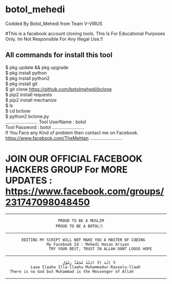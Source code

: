 # botol_mehedi

Codded By Botol_Mehedi from Team V-VIRUS

#This is a facebook account cloning tools. This Is For Educational Purposes Only. Im Not Responsible For Any Illegal Use.!!

## All commands for install this tool

$ pkg update && pkg upgrade
<br>
$ pkg install python
<br/>
$ pkg install python2
<br/>
$ pkg install git
<br/>
$ git clone https://github.com/botolmehedi/bclone
<br/>
$ pip2 install requests
<br/>
$ pip2 install mechanize
<br/>
$ ls
<br/>
$ cd bclone
<br/>
$ python2 bclone.py
<br/>
.........................
Tool UserName : botol
<br/>
Tool Password : botol
.........................
<br/>
If You Face any Kind of problem then contact me on Facebook.
<br/>
https://www.facebook.com/TheMehtan
.........................

# JOIN OUR OFFICIAL FACEBOOK HACKERS GROUP For MORE UPDATES : https://www.facebook.com/groups/231747098048450

-------------------------------------------------------------------
                           PROUD TO BE A MUSLIM
                          PROUD TO BE A BOTOL㋡
--------------------------------------------------------------------
           EDITING MY SCRIPT WILL NOT MAKE YOU A MASTER OF CODING
                      My Facebook Id : Mehedi Hasan Ariyan
                       TRY YOUR BEST, TRUST IN ALLAH DONT LOOSE HOPE
---------------------------------------------------------------------
                             لآ اِلَهَ اِلّا اللّهُ مُحَمَّدٌ رَسُوُل    
               Laaa Ilaaha Illa-llaahu Muhammadur-Rasoolu-llaah
      There is no God but Muhammad is the Messenger of Allah

----------------------------------------------------------------------
